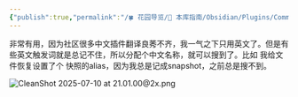```yaml
---
{"publish":true,"permalink":"/🍀 花园导览/🧰 本库指南/Obsidian/Plugins/Command Alias.md","created":"2025-06-06","modified":"2025-07-10","published":"2025-07-10T21:02:21.958+08:00","tags":["obsidian插件"],"cssclasses":""}
---
```



非常有用，因为社区很多中文插件翻译良莠不齐，我一气之下只用英文了。但是有些英文触发词就是总记不住，所以分配个中文名称，就可以搜到了。比如 我给文件恢复设置了个 快照的alias，因为我总是记成snapshot，之前总是搜不到。

![CleanShot 2025-07-10 at 21.01.00@2x.png](https://pub-pic.oldwinter.top/2025/07/86b4ac4d786553d298cec947962656f2.png)
